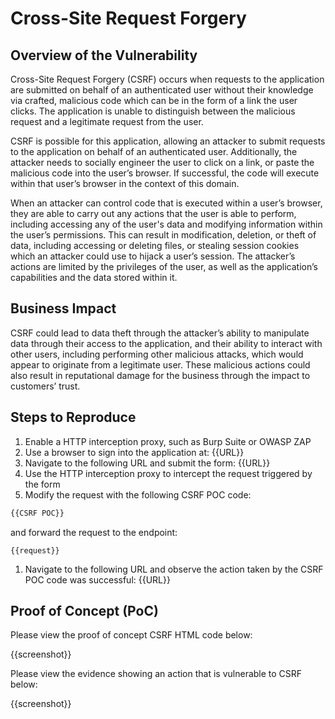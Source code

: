 # Cross-Site Request Forgery

## Overview of the Vulnerability

Cross-Site Request Forgery (CSRF) occurs when requests to the application are submitted on behalf of an authenticated user without their knowledge via crafted, malicious code which can be in the form of a link the user clicks. The application is unable to distinguish between the malicious request and a legitimate request from the user.

CSRF is possible for this application, allowing an attacker to submit requests to the application on behalf of an authenticated user. Additionally, the attacker needs to socially engineer the user to click on a link, or paste the malicious code into the user’s browser. If successful, the code will execute within that user’s browser in the context of this domain.

When an attacker can control code that is executed within a user’s browser, they are able to carry out any actions that the user is able to perform, including accessing any of the user's data and modifying information within the user’s permissions. This can result in modification, deletion, or theft of data, including accessing or deleting files, or stealing session cookies which an attacker could use to hijack a user’s session. The attacker’s actions are limited by the privileges of the user, as well as the application’s capabilities and the data stored within it.

## Business Impact

CSRF could lead to data theft through the attacker’s ability to manipulate data through their access to the application, and their ability to interact with other users, including performing other malicious attacks, which would appear to originate from a legitimate user. These malicious actions could also result in reputational damage for the business through the impact to customers’ trust.

## Steps to Reproduce

1. Enable a HTTP interception proxy, such as Burp Suite or OWASP ZAP
1. Use a browser to sign into the application at: {{URL}}
1. Navigate to the following URL and submit the form: {{URL}}
1. Use the HTTP interception proxy to intercept the request triggered by the form
1. Modify the request with the following CSRF POC code:

```HTML
{{CSRF POC}}
```

 and forward the request to the endpoint:

```HTTP
{{request}}
```

1. Navigate to the following URL and observe the action taken by the CSRF POC code was successful: {{URL}}

## Proof of Concept (PoC)

Please view the proof of concept CSRF HTML code below:

{{screenshot}}

Please view the evidence showing an action that is vulnerable to CSRF below:

{{screenshot}}
